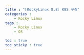 ```yaml
---
title : "[RockyLinux 8.8] K8S 구축"
categories :
    - Rocky Linux
tags :
    - Rocky Linux
    - OS

toc : true
toc_sticky : true
---
```


